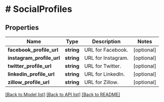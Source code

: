 # # SocialProfiles

## Properties

Name | Type | Description | Notes
------------ | ------------- | ------------- | -------------
**facebook_profile_url** | **string** | URL for Facebook. | [optional]
**instagram_profile_url** | **string** | URL for Instagram. | [optional]
**twitter_profile_url** | **string** | URL for Twitter. | [optional]
**linkedin_profile_url** | **string** | URL for LinkedIn. | [optional]
**zillow_profile_url** | **string** | URL for Zillow. | [optional]

[[Back to Model list]](../../README.md#models) [[Back to API list]](../../README.md#endpoints) [[Back to README]](../../README.md)
